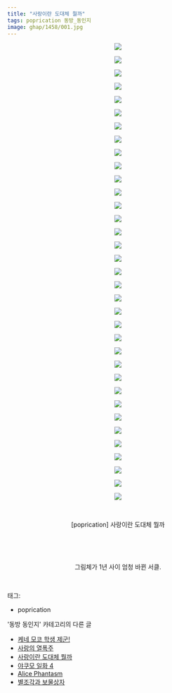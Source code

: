```yaml
---
title: "사랑이란 도대체 뭘까"
tags: poprication 동방_동인지
image: ghap/1458/001.jpg
---
```

<div class="article">
<p style="text-align: center; clear: none; float: none;"><img src="{{ site.nasurl }}/ghap/1458/001.jpg"/></p>
<p style="text-align: center; clear: none; float: none;"><img src="{{ site.nasurl }}/ghap/1458/002.jpg"/></p>
<p style="text-align: center; clear: none; float: none;"><img src="{{ site.nasurl }}/ghap/1458/003.jpg"/></p>
<p style="text-align: center; clear: none; float: none;"><img src="{{ site.nasurl }}/ghap/1458/004.jpg"/></p>
<p style="text-align: center; clear: none; float: none;"><img src="{{ site.nasurl }}/ghap/1458/005.jpg"/></p>
<p style="text-align: center; clear: none; float: none;"><img src="{{ site.nasurl }}/ghap/1458/006.jpg"/></p>
<p style="text-align: center; clear: none; float: none;"><img src="{{ site.nasurl }}/ghap/1458/007.jpg"/></p>
<p style="text-align: center; clear: none; float: none;"><img src="{{ site.nasurl }}/ghap/1458/008.jpg"/></p>
<p style="text-align: center; clear: none; float: none;"><img src="{{ site.nasurl }}/ghap/1458/009.jpg"/></p>
<p style="text-align: center; clear: none; float: none;"><img src="{{ site.nasurl }}/ghap/1458/010.jpg"/></p>
<p style="text-align: center; clear: none; float: none;"><img src="{{ site.nasurl }}/ghap/1458/011.jpg"/></p>
<p style="text-align: center; clear: none; float: none;"><img src="{{ site.nasurl }}/ghap/1458/012.jpg"/></p>
<p style="text-align: center; clear: none; float: none;"><img src="{{ site.nasurl }}/ghap/1458/013.jpg"/></p>
<p style="text-align: center; clear: none; float: none;"><img src="{{ site.nasurl }}/ghap/1458/014.jpg"/></p>
<p style="text-align: center; clear: none; float: none;"><img src="{{ site.nasurl }}/ghap/1458/015.jpg"/></p>
<p style="text-align: center; clear: none; float: none;"><img src="{{ site.nasurl }}/ghap/1458/016.jpg"/></p>
<p style="text-align: center; clear: none; float: none;"><img src="{{ site.nasurl }}/ghap/1458/017.jpg"/></p>
<p style="text-align: center; clear: none; float: none;"><img src="{{ site.nasurl }}/ghap/1458/018.jpg"/></p>
<p style="text-align: center; clear: none; float: none;"><img src="{{ site.nasurl }}/ghap/1458/019.jpg"/></p>
<p style="text-align: center; clear: none; float: none;"><img src="{{ site.nasurl }}/ghap/1458/020.jpg"/></p>
<p style="text-align: center; clear: none; float: none;"><img src="{{ site.nasurl }}/ghap/1458/021.jpg"/></p>
<p style="text-align: center; clear: none; float: none;"><img src="{{ site.nasurl }}/ghap/1458/022.jpg"/></p>
<p style="text-align: center; clear: none; float: none;"><img src="{{ site.nasurl }}/ghap/1458/023.jpg"/></p>
<p style="text-align: center; clear: none; float: none;"><img src="{{ site.nasurl }}/ghap/1458/024.jpg"/></p>
<p style="text-align: center; clear: none; float: none;"><img src="{{ site.nasurl }}/ghap/1458/025.jpg"/></p>
<p style="text-align: center; clear: none; float: none;"><img src="{{ site.nasurl }}/ghap/1458/026.jpg"/></p>
<p style="text-align: center; clear: none; float: none;"><img src="{{ site.nasurl }}/ghap/1458/027.jpg"/></p>
<p style="text-align: center; clear: none; float: none;"><img src="{{ site.nasurl }}/ghap/1458/028.jpg"/></p>
<p style="text-align: center; clear: none; float: none;"><img src="{{ site.nasurl }}/ghap/1458/029.jpg"/></p>
<p style="text-align: center; clear: none; float: none;"><img src="{{ site.nasurl }}/ghap/1458/030.jpg"/></p>
<p style="text-align: center; clear: none; float: none;"><img src="{{ site.nasurl }}/ghap/1458/031.jpg"/></p>
<p style="text-align: center; clear: none; float: none;"><img src="{{ site.nasurl }}/ghap/1458/032.jpg"/></p>
<p style="text-align: center; clear: none; float: none;"><img src="{{ site.nasurl }}/ghap/1458/033.jpg"/></p>
<p style="text-align: center; clear: none; float: none;"><img src="{{ site.nasurl }}/ghap/1458/034.jpg"/></p>
<p style="text-align: center; clear: none; float: none;"><img src="{{ site.nasurl }}/ghap/1458/035.jpg"/></p>
<p style="text-align: center; clear: none; float: none;"><br/></p>
<p style="text-align: center; clear: none; float: none;">[poprication] 사랑이란 도대체 뭘까</p>
<p style="text-align: center; clear: none; float: none;"><br/></p>
<p style="text-align: center; clear: none; float: none;"><br/></p>
<p style="text-align: center; clear: none; float: none;">그림체가 1년 사이 엄청 바뀐 서클.</p>
<p><br/></p>
</div><div class="tagTrail">
<p>태그: </p>
<ul>
<li>poprication</li>
</ul>
</div><div class="another">
<p>'동방 동인지' 카테고리의 다른 글</p>
<ul>
<li><a href="/2016-08-10-ghap_1460">케네 모코 학생 제군!</a></li>
<li><a href="/2016-08-10-ghap_1459">사랑의 열폭주</a></li>
<li><a href="/2016-08-10-ghap_1458">사랑이란 도대체 뭘까</a></li>
<li><a href="/2016-08-10-ghap_1457">야쿠모 일화 4</a></li>
<li><a href="/2016-08-10-ghap_1456">Alice Phantasm</a></li>
<li><a href="/2016-08-10-ghap_1455">별조각과 보물상자</a></li>
</ul>
</div><div class="cb_module cb_fluid">
<div class="cb_wrt cb_profile">
</div><!-- commentList close -->
</div>
<br/>
<p id="refer"></p>
<br/>
